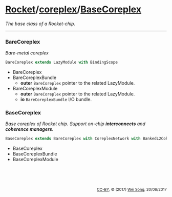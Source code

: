 [Rocket](../Readme.md)/[coreplex](../coreplex.md)/[BaseCoreplex](https://github.com/freechipsproject/rocket-chip/blob/master/src/main/scala/coreplex/BaseCoreplex.scala)
========================
*The base class of a Rocket-chip.*

**********************

### BareCoreplex
*Bare-metal coreplex*

~~~scala
BareCoreplex extends LazyModule with BindingScope
~~~

+ BareCoreplex
+ BareCoreplexBundle
  + **outer** `BareCoreplex` pointer to the related LazyModule.
+ BareCoreplexModule
  + **outer** `BareCoreplex` pointer to the related LazyModule.
  + **io** `BareCoreplexBundle` I/O bundle.

### BaseCoreplex
*Base coreplex of Rocket chip. Support on-chip **interconnects** and **coherence managers**.*

~~~scala
BaseCoreplex extends BareCoreplex with CoreplexNetwork with BankedL2CoherenceManagers
~~~

+ BaseCoreplex
+ BaseCoreplexBundle
+ BaseCoreplexModule

<br><br><br><p align="right"><sub>[CC-BY](https://creativecommons.org/licenses/by/3.0/), &copy; (2017) [Wei Song](mailto:wsong83@gmail.com), 20/06/2017</sub></p>

